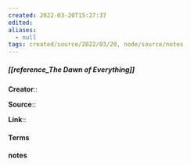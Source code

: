 ```yaml
---
created: 2022-03-20T15:27:37 
edited: 
aliases:
  - null
tags: created/source/2022/03/20, node/source/notes
---
```


##### [[reference_The Dawn of Everything]]
**Creator**:: 
 
**Source**:: 

**Link**:: 

#### Terms

#### notes